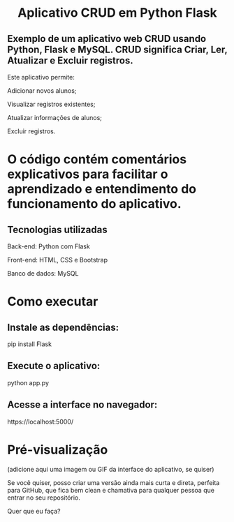 # <div align="center">Aplicativo CRUD em Python Flask</div>

## Exemplo de um aplicativo web CRUD usando Python, Flask e MySQL. CRUD significa Criar, Ler, Atualizar e Excluir registros.

Este aplicativo permite:

Adicionar novos alunos;

Visualizar registros existentes;

Atualizar informações de alunos;

Excluir registros.

# O código contém comentários explicativos para facilitar o aprendizado e entendimento do funcionamento do aplicativo.

## Tecnologias utilizadas

Back-end: Python com Flask

Front-end: HTML, CSS e Bootstrap

Banco de dados: MySQL

# Como executar

## Instale as dependências:

pip install Flask


## Execute o aplicativo:

python app.py


## Acesse a interface no navegador:

https://localhost:5000/

# Pré-visualização

(adicione aqui uma imagem ou GIF da interface do aplicativo, se quiser)

Se você quiser, posso criar uma versão ainda mais curta e direta, perfeita para GitHub, que fica bem clean e chamativa para qualquer pessoa que entrar no seu repositório.

Quer que eu faça?
